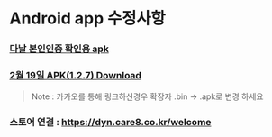 # Android app 수정사항
### [다날 본인인증 확인용 apk](https://github.com/invites-healthcare/invites/raw/master/20210330110431-v30(1.2.7)-debug.apk)
### [2월 19일 APK(1.2.7) Download](https://github.com/invites-healthcare/invites/raw/master/app-debug.apk)
> Note : 카카오를 통해 링크하신경우 확장자 .bin -> .apk로 변경 하세요

### 스토어 연결 : https://dyn.care8.co.kr/welcome
